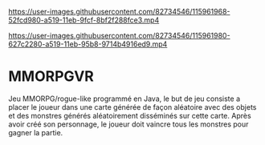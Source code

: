 
https://user-images.githubusercontent.com/82734546/115961968-52fcd980-a519-11eb-9fcf-8bf2f288fce3.mp4



https://user-images.githubusercontent.com/82734546/115961980-627c2280-a519-11eb-95b8-9714b4916ed9.mp4

# MMORPGVR
Jeu MMORPG/rogue-like programmé en Java, le but de jeu consiste a placer le joueur dans une carte générée de façon aléatoire avec des objets et des monstres générés aléatoirement disséminés sur cette carte. Après avoir créé son personnage, le joueur doit vaincre tous les monstres pour gagner la partie.

